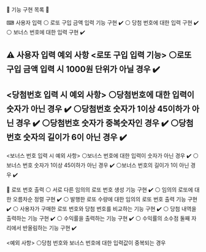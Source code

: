 🎱 기능 구현 목록 🎱

⌨ 사용자 입력
⚪ 로또 구입 금액 입력 기능 구현 ✔️
⚪ 당첨 번호에 대한 입력 구현 ✔️
⚪ 보너스 번호에 대한 입력 구현 ✔️

⚠ 사용자 입력 예외 사항
<로또 구입 입력 기능>
⚪로또 구입 금액 입력 시 1000원 단위가 아닐 경우 ✔️
-----------------------------------------------
<당첨번호 입력 시 예외 사항>
⚪당첨번호에 대한 입력이 숫자가 아닌 경우 ✔️
⚪당첨번호 숫자가 1이상 45이하가 아닌 경우 ✔️
⚪당첨번호 숫자가 중복숫자인 경우 ✔️
⚪당첨번호 숫자의 길이가 6이 아닌 경우 ✔️
-----------------------------------------------
<보너스 번호 입력 시 예외 사항>
⚪보너스 번호에 대한 입력이 숫자가 아닌 경우 ✔️
⚪보너스 번호 숫자가 1이상 45이하가 아닌 경우 ✔️
⚪보너스 번호의 길이가 1이 아닌 경우 ✔️

🔢 로또 번호 출력
⚪ 서로 다른 임의의 로또 번호 생성 기능 구현 ✔️
⚪ 임의의 로또에 대한 오름차순 정렬 구현 ✔️
⚪ 발행한 로또 수량에 대한 임의의 로또 번호 출력 기능 구현 ✔️
⚪ 사용자가 구매한 로또 번호와 당첨 번호를 비교하는 기능 구현 ✔️
⚪ 당첨 내역을 출력하는 기능 구현 ✔️
⚪ 수익률을 출력하는 기능 구현 ✔️
⚪ 수익률의 소수점 둘째 자리에서 반올림하는 기능 구현 ✔️

<예외 사항>
⚪당첨 번호와 보너스 번호에 대한 입력값이 중복되는 경우 